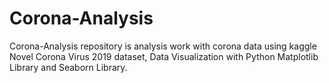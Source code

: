 # Corona-Analysis
 Corona-Analysis repository is analysis work with corona data using kaggle Novel Corona Virus 2019 dataset, Data Visualization with Python Matplotlib Library and Seaborn Library.

